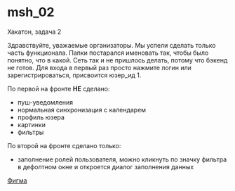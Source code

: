 # msh_02
Хакатон, задача 2

Здравствуйте, уважаемые организаторы. Мы успели сделать только часть функционала.
Папки постарался именовать так, чтобы было понятно, что в какой.
Сеть так и не пришлось делать, потому что бэкенд не готов.
Для входа в первый раз просто нажмите логин или зарегистрироваться, присвоится юзер_ид 1.

По первой на фронте **НЕ** сделано:
* пуш-уведомления
* нормальная синхронизация с календарем
* профиль юзера
* картинки
* фильтры

По второй на фронте сделано только:
* заполнение ролей пользователя, можно кликнуть по значку фильтра в дефолтном окне и откроется диалог заполнения данных

[Фигма](https://www.figma.com/file/PGwWZZxiiesuR3tW5Jqa4s/Moscow-City-Hack?node-id=0%3A1)
